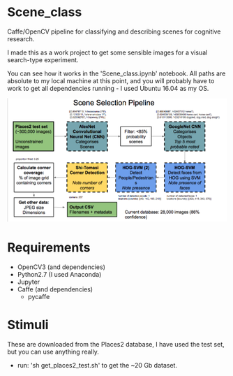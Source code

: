 # Scene_class
Caffe/OpenCV pipeline for classifying and describing scenes for cognitive research. 

I made this as a work project to get some sensible images for a visual search-type experiment.

You can see how it works in the 'Scene_class.ipynb' notebook. All paths are absolute to my local machine at this point, and you will probably have to work to get all dependencies running - I used Ubuntu 16.04 as my OS. 

![alt text](diagram.png "Overview Diagram")

# Requirements
- OpenCV3 (and dependencies)
- Python2.7 (I used Anaconda)
- Jupyter
- Caffe (and dependencies)
  - pycaffe

# Stimuli
These are downloaded from the Places2 database, I have used the test set, but you can use anything really. 
- run: 'sh get_places2_test.sh'  to get the ~20 Gb dataset.


